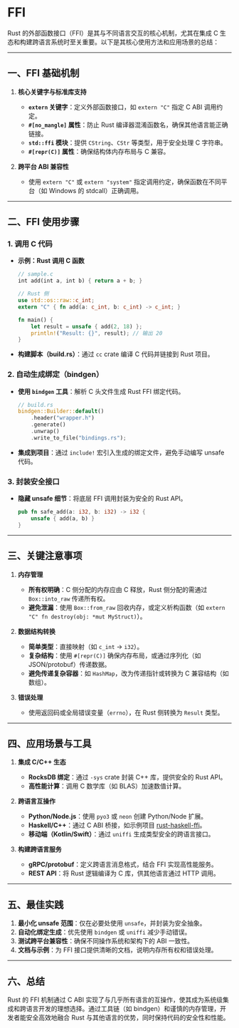 # FFI

Rust 的外部函数接口（FFI）是其与不同语言交互的核心机制，尤其在集成 C 生态和构建跨语言系统时至关重要。以下是其核心使用方法和应用场景的总结：

---

## **一、FFI 基础机制**

1. **核心关键字与标准库支持**  
   - **`extern` 关键字**：定义外部函数接口，如 `extern "C"` 指定 C ABI 调用约定。
   - **`#[no_mangle]` 属性**：防止 Rust 编译器混淆函数名，确保其他语言能正确链接。
   - **`std::ffi` 模块**：提供 `CString`、`CStr` 等类型，用于安全处理 C 字符串。
   - **`#[repr(C)]` 属性**：确保结构体内存布局与 C 兼容。

2. **跨平台 ABI 兼容性**  
   - 使用 `extern "C"` 或 `extern "system"` 指定调用约定，确保函数在不同平台（如 Windows 的 stdcall）正确调用。

---

## **二、FFI 使用步骤**

### **1. 调用 C 代码**

- **示例：Rust 调用 C 函数**

  ```rust
  // sample.c
  int add(int a, int b) { return a + b; }

  // Rust 侧
  use std::os::raw::c_int;
  extern "C" { fn add(a: c_int, b: c_int) -> c_int; }

  fn main() {
      let result = unsafe { add(2, 18) };
      println!("Result: {}", result); // 输出 20
  }
  ```

- **构建脚本（build.rs）**：通过 `cc` crate 编译 C 代码并链接到 Rust 项目。

### **2. 自动生成绑定（bindgen）**

- **使用 `bindgen` 工具**：解析 C 头文件生成 Rust FFI 绑定代码。

  ```rust
  // build.rs
  bindgen::Builder::default()
      .header("wrapper.h")
      .generate()
      .unwrap()
      .write_to_file("bindings.rs");
  ```

- **集成到项目**：通过 `include!` 宏引入生成的绑定文件，避免手动编写 unsafe 代码。

### **3. 封装安全接口**

- **隐藏 unsafe 细节**：将底层 FFI 调用封装为安全的 Rust API。

  ```rust
  pub fn safe_add(a: i32, b: i32) -> i32 {
      unsafe { add(a, b) }
  }
  ```

---

## **三、关键注意事项**

1. **内存管理**  
   - **所有权明确**：C 侧分配的内存应由 C 释放，Rust 侧分配的需通过 `Box::into_raw` 传递所有权。
   - **避免泄漏**：使用 `Box::from_raw` 回收内存，或定义析构函数（如 `extern "C" fn destroy(obj: *mut MyStruct)`）。

2. **数据结构转换**  
   - **简单类型**：直接映射（如 `c_int` → `i32`）。
   - **复杂结构**：使用 `#[repr(C)]` 确保内存布局，或通过序列化（如 JSON/protobuf）传递数据。
   - **避免传递复杂容器**：如 `HashMap`，改为传递指针或转换为 C 兼容结构（如数组）。

3. **错误处理**  
   - 使用返回码或全局错误变量（`errno`），在 Rust 侧转换为 `Result` 类型。

---

## **四、应用场景与工具**

1. **集成 C/C++ 生态**  
   - **RocksDB 绑定**：通过 `-sys` crate 封装 C++ 库，提供安全的 Rust API。
   - **高性能计算**：调用 C 数学库（如 BLAS）加速数值计算。

2. **跨语言互操作**  
   - **Python/Node.js**：使用 `pyo3` 或 `neon` 创建 Python/Node 扩展。
   - **Haskell/C++**：通过 C ABI 桥接，如示例项目 [rust-haskell-ffi](https://github.com/aisamanra/rust-haskell-ffi)。
   - **移动端（Kotlin/Swift）**：通过 `uniffi` 生成类型安全的跨语言接口。

3. **构建跨语言服务**  
   - **gRPC/protobuf**：定义跨语言消息格式，结合 FFI 实现高性能服务。
   - **REST API**：将 Rust 逻辑编译为 C 库，供其他语言通过 HTTP 调用。

---

## **五、最佳实践**

1. **最小化 unsafe 范围**：仅在必要处使用 `unsafe`，并封装为安全抽象。
2. **自动化绑定生成**：优先使用 `bindgen` 或 `uniffi` 减少手动错误。
3. **测试跨平台兼容性**：确保不同操作系统和架构下的 ABI 一致性。
4. **文档与示例**：为 FFI 接口提供清晰的文档，说明内存所有权和错误处理。

---

## **六、总结**

Rust 的 FFI 机制通过 C ABI 实现了与几乎所有语言的互操作，使其成为系统级集成和跨语言开发的理想选择。通过工具链（如 bindgen）和谨慎的内存管理，开发者能安全高效地融合 Rust 与其他语言的优势，同时保持代码的安全性和性能。

